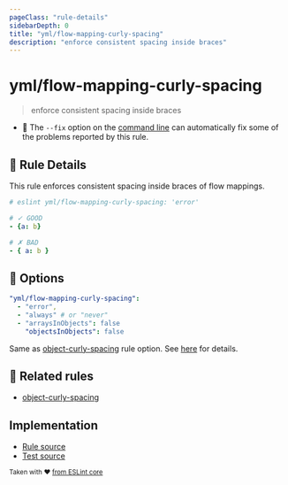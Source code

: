 ```yaml
---
pageClass: "rule-details"
sidebarDepth: 0
title: "yml/flow-mapping-curly-spacing"
description: "enforce consistent spacing inside braces"
---
```

# yml/flow-mapping-curly-spacing

> enforce consistent spacing inside braces

- :wrench: The `--fix` option on the [command line](https://eslint.org/docs/user-guide/command-line-interface#fixing-problems) can automatically fix some of the problems reported by this rule.

## :book: Rule Details

This rule enforces consistent spacing inside braces of flow mappings.

<eslint-code-block fix>

```yaml
# eslint yml/flow-mapping-curly-spacing: 'error'

# ✓ GOOD
- {a: b}

# ✗ BAD
- { a: b }
```

</eslint-code-block>

## :wrench: Options

```yaml
"yml/flow-mapping-curly-spacing":
  - "error",
  - "always" # or "never"
  - "arraysInObjects": false
    "objectsInObjects": false
```

Same as [object-curly-spacing] rule option. See [here](https://eslint.org/docs/rules/object-curly-spacing#options) for details. 

## :couple: Related rules

- [object-curly-spacing]

[object-curly-spacing]: https://eslint.org/docs/rules/object-curly-spacing

## Implementation

- [Rule source](https://github.com/ota-meshi/eslint-plugin-yml/blob/master/src/rules/flow-mapping-curly-spacing.ts)
- [Test source](https://github.com/ota-meshi/eslint-plugin-yml/blob/master/tests/src/rules/flow-mapping-curly-spacing.js)

<sup>Taken with ❤️ [from ESLint core](https://eslint.org/docs/rules/object-curly-spacing)</sup>
